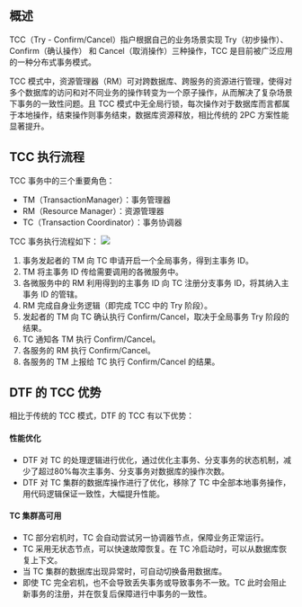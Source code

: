 ## 概述
TCC（Try - Confirm/Cancel）指户根据自己的业务场景实现 Try（初步操作）、Confirm（确认操作） 和 Cancel（取消操作）三种操作，TCC  是目前被广泛应用的一种分布式事务模式。

TCC 模式中，资源管理器（RM）可对跨数据库、跨服务的资源进行管理，使得对多个数据库的访问和对不同业务的操作转变为一个原子操作，从而解决了复杂场景下事务的一致性问题。且 TCC 模式中无全局行锁，每次操作对于数据库而言都属于本地操作，结束操作则事务结束，数据库资源释放，相比传统的 2PC 方案性能显著提升。

## TCC 执行流程
TCC 事务中的三个重要角色：
- TM（TransactionManager）：事务管理器
- RM（Resource Manager）：资源管理器
- TC（Transaction Coordinator）：事务协调器

TCC 事务执行流程如下：
![](https://main.qcloudimg.com/raw/2f2299cf0491b7bb9277354e7bdf1ff6.png)
1. 事务发起者的 TM 向 TC 申请开启一个全局事务，得到主事务 ID。
2. TM 将主事务 ID 传给需要调用的各微服务中。
3. 各微服务中的 RM 利用得到的主事务 ID 向 TC 注册分支事务 ID，将其纳入主事务 ID 的管辖。
4. RM 完成自身业务逻辑（即完成 TCC 中的 Try 阶段）。
5. 发起者的 TM 向 TC 确认执行 Confirm/Cancel，取决于全局事务 Try 阶段的结果。
6. TC 通知各 TM 执行 Confirm/Cancel。
7. 各服务的 RM 执行 Confirm/Cancel。
8. 各服务的 TM 上报给 TC 执行 Confirm/Cancel 的结果。

## DTF 的 TCC 优势
相比于传统的 TCC 模式，DTF 的 TCC 有以下优势：
#### 性能优化
- DTF 对 TC 的处理逻辑进行优化，通过优化主事务、分支事务的状态机制，减少了超过80%每次主事务、分支事务对数据库的操作次数。
- DTF 对 TC 集群的数据库操作进行了优化，移除了 TC 中全部本地事务操作，用代码逻辑保证一致性，大幅提升性能。

#### TC 集群高可用
- TC 部分宕机时，TC 会自动尝试另一协调器节点，保障业务正常运行。
- TC 采用无状态节点，可以快速故障恢复。在 TC 冷启动时，可以从数据库恢复上下文。
- 当 TC 集群的数据库出现异常时，可自动切换备用数据库。
- 即使 TC 完全宕机，也不会导致丢失事务或导致事务不一致。TC 此时会阻止新事务的注册，并在恢复后保障进行中事务的一致性。






